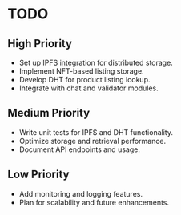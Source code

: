 # TODO

## High Priority

- Set up IPFS integration for distributed storage.
- Implement NFT-based listing storage.
- Develop DHT for product listing lookup.
- Integrate with chat and validator modules.

## Medium Priority

- Write unit tests for IPFS and DHT functionality.
- Optimize storage and retrieval performance.
- Document API endpoints and usage.

## Low Priority

- Add monitoring and logging features.
- Plan for scalability and future enhancements.
